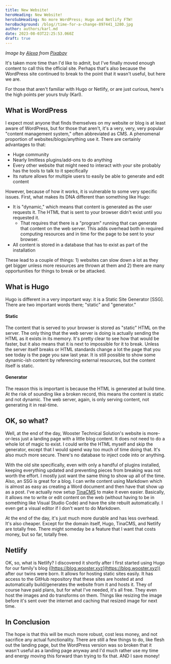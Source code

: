 ```yaml
---
title: New Website!
heroHeading: New Website!
heroSubHeading: No more WordPress; Hugo and Netlify FTW!
heroBackground: /blog//time-for-a-change-897441_1280.jpg
author: authors/karl.md
date: 2023-08-03T22:25:53.060Z
draft: true
---
```


*Image by [Alexa](https://pixabay.com/users/alexas_fotos-686414/?utm_source=link-attribution\&utm_medium=referral\&utm_campaign=image\&utm_content=897441) from [Pixabay](https://pixabay.com//?utm_source=link-attribution\&utm_medium=referral\&utm_campaign=image\&utm_content=897441)*

It's taken more time than I'd like to admit, but I've finally moved enough content to call this the official site. Perhaps that's also because the WordPress site continued to break to the point that it wasn't useful, but here we are.

For those that aren't familiar with Hugo or Netlify, or are just curious, here's the high points per yours truly (Karl).

## What is WordPress

I expect most anyone that finds themselves on my website or blog is at least aware of WordPress, but for those that aren't, it's a very, very, very popular "content management system," often abbreviated as CMS. A phenomenal proportion of websites/blogs/anything use it. There are certainly advantages to that:

* Huge community
* Nearly limitless plugins/add-ons to do anything
* Every other website that might need to interact with your site probably has the tools to talk to it specifically
* Its nature allows for multiple users to easily be able to generate and edit content

However, because of how it works, it is vulnerable to some very specific issues. First, what makes its DNA different than something like Hugo:

* It is "dynamic," which means that content is generated as the user requests it. The HTML that is sent to your browser didn't exist until you requested it.
  * That requires that there is a "program" running that can generate that content on the web server. This adds overhead both in required computing resources and in time for the page to be sent to your browser.
* All content is stored in a database that has to exist as part of the installation

These lead to a couple of things: 1) websites can slow down a lot as they get bigger unless more resources are thrown at them and 2) there are many opportunities for things to break or be attacked.

## What is Hugo

Hugo is different in a very important way: it is a Static Site Generator \[SSG]. There are two important words there; "static" and "generator."

#### Static

The content that is served to your browser is stored as "static" HTML on the server. The only thing that the web server is doing is actually sending the HTML as it exists in its memory. It's pretty clear to see how that would be faster, but it also means that it is next to impossible for it to break. Unless the server itself breaks or HTML standards change a lot the page that you see today is the page you saw last year. It is still possible to show some dynamic-ish content by referencing external resources, but the content itself is static.

#### Generator

The reason this is important is because the HTML is generated at build time. At the risk of sounding like a broken record, this means the content is static and not dynamic. The web server, again, is only serving content, not generating it in real-time.

## OK, so what?

Well, at the end of the day, Wooster Technical Solution's website is more-or-less just a landing page with a little blog content. It does not need to do a whole lot of magic to exist. I could write the HTML myself and skip the generator, except that I would spend way too much of time doing that. It's also much more secure. There's no database to inject code into or anything.

With the old site specifically, even with only a handful of plugins installed, keeping everything updated and preventing pieces from breaking was not worth the effort. I mostly just want the same thing to show up all of the time. Also, an SSG is great for a blog. I can write content using Markdown which is almost as easy as creating a Word document and then have that show up as a post. I've actually now setup [TinaCMS](https://tina.io/) to make it even easier. Basically, it allows me to write or edit content on the web (without having to be in something like Visual Studio Code) and have the site rebuilt automatically. I even get a visual editor if I don't want to do Markdown.

At the end of the day, it's just much more durable and has less overhead. It's also cheaper. Except for the domain itself, Hugo, TinaCMS, and Netlify are totally free. There might someday be a feature that I want that costs money, but so far, totally free.

## Netlify

OK, so, what is Netlify? I discovered it shortly after I first started using Hugo for our family's blog ([https://blog.wooster.xyz](https://blog.wooster.xyz)) after our twins were born. It allows for hosting static sites easily. It has access to the GitHub repository that these sites are hosted at and automatically build/generates the website from it and hosts it. They of course have paid plans, but for what I've needed, it's all free. They even host the images and do transforms on them. Things like resizing the image before it's sent over the internet and caching that resized image for next time.

## In Conclusion

The hope is that this will be much more robust, cost less money, and not sacrifice any actual functionality. There are still a few things to do, like flesh out the landing page, but the WordPress version was so broken that it wasn't useful as a landing page anyway and I'd much rather use my time and energy moving this forward than trying to fix that. AND I save money!
